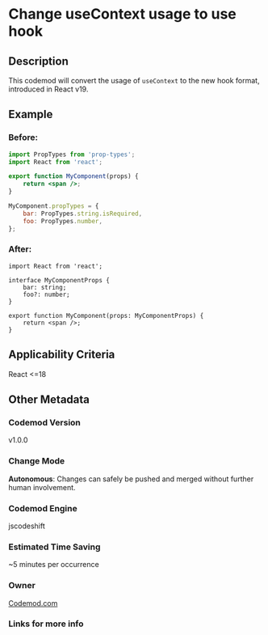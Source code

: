 # Change useContext usage to use hook

## Description

This codemod will convert the usage of `useContext` to the new hook format, introduced in React v19.

## Example

### Before:

```jsx
import PropTypes from 'prop-types';
import React from 'react';

export function MyComponent(props) {
	return <span />;
}

MyComponent.propTypes = {
	bar: PropTypes.string.isRequired,
	foo: PropTypes.number,
};
```

### After:

```tsx
import React from 'react';

interface MyComponentProps {
	bar: string;
	foo?: number;
}

export function MyComponent(props: MyComponentProps) {
	return <span />;
}
```

## Applicability Criteria

React <=18

## Other Metadata

### Codemod Version

v1.0.0

### Change Mode

**Autonomous**: Changes can safely be pushed and merged without further human involvement.

### **Codemod Engine**

jscodeshift

### Estimated Time Saving

~5 minutes per occurrence

### Owner

[Codemod.com](https://github.com/codemod-com)

### Links for more info

